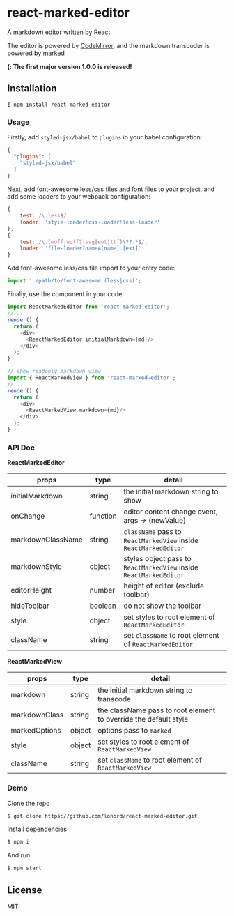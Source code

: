 # react-marked-editor
A markdown editor written by React

The editor is powered by [CodeMirror](http://codemirror.net), and the markdown transcoder is powered by [marked](https://github.com/chjj/marked)

**(: The first major version 1.0.0 is released!**

## Installation

```shell
$ npm install react-marked-editor
```

### Usage

Firstly, add `styled-jsx/babel` to `plugins` in your babel configuration:

```json
{
  "plugins": [
    "styled-jsx/babel"
  ]
}
```

Next, add font-awesome less/css files and font files to your project, and add some loaders to your webpack configuration:

```js
{
    test: /\.less$/,
    loader: 'style-loader!css-loader!less-loader'
},
{
    test: /\.(woff|woff2|svg|eot|ttf)\??.*$/,
    loader: 'file-loader?name=[name].[ext]'
}
```

Add font-awesome less/css file import to your entry code:

```js
import './path/to/font-awesome.(less|css)';
```

Finally, use the component in your code:

```js
import ReactMarkedEditor from 'react-marked-editor';
//...
render() {
  return (
    <div>
      <ReactMarkedEditor initialMarkdown={md}/>
    </div>
  );
}

// show readonly markdown view
import { ReactMarkedView } from 'react-marked-editor';
//...
render() {
  return (
    <div>
      <ReactMarkedView markdown={md}/>
    </div>
  );
}
```

### API Doc

**ReactMarkedEditor**

|          props         |   type   |                      detail                                        |
|------------------------|----------|--------------------------------------------------------------------|
| initialMarkdown        |  string  | the initial markdown string to show                                |
| onChange               | function | editor content change event, args -> (newValue)                    |
| markdownClassName      |  string  | `className` pass to `ReactMarkedView` inside `ReactMarkedEditor`   |
| markdownStyle          |  object  | styles object pass to `ReactMarkedView` inside `ReactMarkedEditor` |
| editorHeight           |  number  | height of editor (exclude toolbar)                                 |
| hideToolbar            |  boolean | do not show the toolbar                                            |
| style                  |  object  | set styles to root element of `ReactMarkedEditor`                  |
| className              |  string  | set `className` to root element of `ReactMarkedEditor`             |

**ReactMarkedView**

|          props         |   type   |                      detail                                        |
|------------------------|----------|--------------------------------------------------------------------|
| markdown               |  string  | the initial markdown string to transcode                           |
| markdownClass          |  string  | the className pass to root element to override the default style   |
| markedOptions          |  object  | options pass to `marked`                                           |
| style                  |  object  | set styles to root element of `ReactMarkedView`                    |
| className              |  string  | set `className` to root element of `ReactMarkedView`               |

### Demo

Clone the repo

```bash
$ git clone https://github.com/lonord/react-marked-editor.git
```

Install dependencies

```bash
$ npm i
```

And run

```bash
$ npm start
```

## License

MIT